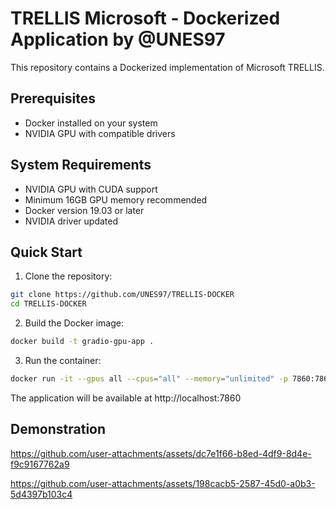 
# TRELLIS Microsoft - Dockerized Application by @UNES97

This repository contains a Dockerized implementation of Microsoft TRELLIS.

## Prerequisites

- Docker installed on your system
- NVIDIA GPU with compatible drivers

## System Requirements

- NVIDIA GPU with CUDA support
- Minimum 16GB GPU memory recommended
- Docker version 19.03 or later
- NVIDIA driver updated

## Quick Start

1. Clone the repository:
```bash
git clone https://github.com/UNES97/TRELLIS-DOCKER
cd TRELLIS-DOCKER
```


2. Build the Docker image:
```bash
docker build -t gradio-gpu-app .
```

3. Run the container:
```bash
docker run -it --gpus all --cpus="all" --memory="unlimited" -p 7860:7860 --name gradio-app gradio-gpu-app
```

The application will be available at http://localhost:7860

## Demonstration



https://github.com/user-attachments/assets/dc7e1f66-b8ed-4df9-8d4e-f9c9167762a9

https://github.com/user-attachments/assets/198cacb5-2587-45d0-a0b3-5d4397b103c4

